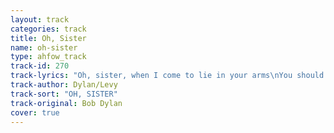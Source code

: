 ```yaml
---
layout: track
categories: track
title: Oh, Sister
name: oh-sister
type: ahfow_track
track-id: 270
track-lyrics: "Oh, sister, when I come to lie in your arms\nYou should not treat me like a stranger.\nOur Father would not like the way that you act\nAnd you must realize the danger.\nOh, sister, am I not a brother to you\nAnd one deserving of affection?\nAnd is our purpose not the same on this earth,\nTo love and follow his direction?\nWe grew up together\nFrom the cradle to the grave\nWe died and were reborn\nAnd then mysteriously saved.\nOh, sister, when I come to knock on your door,\nDon't turn away, you'll create sorrow.\nTime is an ocean but it ends at the shore\nYou may not see me tomorrow."
track-author: Dylan/Levy
track-sort: "OH, SISTER"
track-original: Bob Dylan
cover: true
---
```

